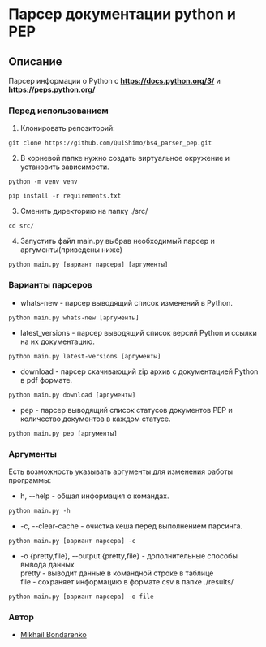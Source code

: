# Парсер документации python и PEP
## Описание
Парсер информации о Python с **https://docs.python.org/3/** и **https://peps.python.org/**
### Перед использованием
1. Клонировать репозиторий:
```
git clone https://github.com/QuiShimo/bs4_parser_pep.git
```

2. В корневой папке нужно создать виртуальное окружение и установить зависимости.
```
python -m venv venv
```
```
pip install -r requirements.txt
```
3. Сменить директорию на папку ./src/
```
cd src/
```

4. Запустить файл main.py выбрав необходимый парсер и аргументы(приведены ниже)
```
python main.py [вариант парсера] [аргументы]
```
### Варианты парсеров
- whats-new - парсер выводящий список изменений в Python.
```
python main.py whats-new [аргументы]
```
- latest_versions - парсер выводящий список версий Python и ссылки на их документацию.
```
python main.py latest-versions [аргументы]
```
- download - парсер скачивающий zip архив с документацией Python в pdf формате.
```
python main.py download [аргументы]
```
- pep - парсер выводящий список статусов документов PEP и количество документов в каждом статусе.
```
python main.py pep [аргументы]
```
### Аргументы
Есть возможность указывать аргументы для изменения работы программы:   
- h, --help - общая информация о командах.
```
python main.py -h
```
- -c, --clear-cache - очистка кеша перед выполнением парсинга.
```
python main.py [вариант парсера] -c
```
- -o {pretty,file}, --output {pretty,file} - дополнительные способы вывода данных   
pretty - выводит данные в командной строке в таблице   
file - сохраняет информацию в формате csv в папке ./results/
```
python main.py [вариант парсера] -o file
```
### Автор
- [Mikhail Bondarenko](https://github.com/quishimo "GitHub аккаунт")